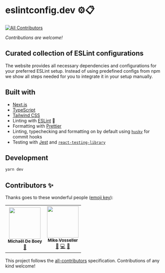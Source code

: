 # eslintconfig.dev ⚙️📋
<!-- ALL-CONTRIBUTORS-BADGE:START - Do not remove or modify this section -->
[![All Contributors](https://img.shields.io/badge/all_contributors-2-orange.svg?style=flat-square)](#contributors-)
<!-- ALL-CONTRIBUTORS-BADGE:END -->

*Contributions are welcome!*

## Curated collection of ESLint configurations

The website provides all necessary dependencies and configurations for your preferred ESLint setup. Instead of using predefined configs from npm we show all steps needed for you to integrate it in your setup manually.

## Built with

- [Next.js](https://nextjs.org/)
- [TypeScript](https://www.typescriptlang.org/)
- [Tailwind CSS](https://tailwindcss.com/)
- Linting with [ESLint](https://eslint.org/) 🤪
- Formatting with [Prettier](https://prettier.io/)
- Linting, typechecking and formatting on by default using [`husky`](https://github.com/typicode/husky) for commit hooks
- Testing with [Jest](https://jestjs.io/) and [`react-testing-library`](https://testing-library.com/docs/react-testing-library/intro)

## Development

```bash
yarn dev
```

## Contributors ✨

Thanks goes to these wonderful people ([emoji key](https://allcontributors.org/docs/en/emoji-key)):

<!-- ALL-CONTRIBUTORS-LIST:START - Do not remove or modify this section -->
<!-- prettier-ignore-start -->
<!-- markdownlint-disable -->
<table>
  <tr>
    <td align="center"><a href="https://michaeldeboey.be"><img src="https://avatars3.githubusercontent.com/u/6643991?v=4" width="100px;" alt=""/><br /><sub><b>Michaël De Boey</b></sub></a><br /><a href="#tool-MichaelDeBoey" title="Tools">🔧</a></td>
    <td align="center"><a href="http://www.twitter.com/mpv"><img src="https://avatars0.githubusercontent.com/u/566863?v=4" width="100px;" alt=""/><br /><sub><b>Mike Vosseller</b></sub></a><br /><a href="https://github.com/bennettdams/eslintconfig.dev/issues?q=author%3Ampvosseller" title="Bug reports">🐛</a> <a href="https://github.com/bennettdams/eslintconfig.dev/commits?author=mpvosseller" title="Code">💻</a> <a href="#tool-mpvosseller" title="Tools">🔧</a></td>
  </tr>
</table>

<!-- markdownlint-enable -->
<!-- prettier-ignore-end -->
<!-- ALL-CONTRIBUTORS-LIST:END -->

This project follows the [all-contributors](https://github.com/all-contributors/all-contributors) specification. Contributions of any kind welcome!